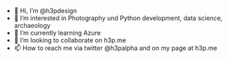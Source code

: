 - 👋 Hi, I’m @h3pdesign
- 👀 I’m interested in Photography und Python development, data science, archaeology
- 🌱 I’m currently learning Azure
- 💞️ I’m looking to collaborate on h3p.me
- 📫 How to reach me via twitter @h3palpha and on my page at h3p.me

<!---
h3pdesign/h3pdesign is a ✨ special ✨ repository because its `README.md` (this file) appears on your GitHub profile.
You can click the Preview link to take a look at your changes.
--->
